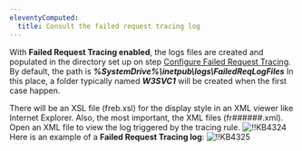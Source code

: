 ```yaml
---
eleventyComputed:
  title: Consult the failed request tracing log
---
```

With **Failed Request Tracing enabled**, the logs files are created and populated in the directory set up on step [Configure Failed Request Tracing](/kb/devolutions-server/troubleshooting-articles/failed-request-tracing-with-iis/configure-failed-request-tracing/). By default, the path is ***%SystemDrive%\inetpub\logs\FailedReqLogFiles*** In this place, a folder typically named ***W3SVC1*** will be created when the first case happen.

There will be an XSL file (freb.xsl) for the display style in an XML viewer like Internet Explorer. Also, the most important, the XML files (fr######.xml). Open an XML file to view the log triggered by the tracing rule.
![!!KB4324](https://cdnweb.devolutions.net/docs/en/kb/KB4324.png)
Here is an example of a **Failed Request Tracing log**:
![!!KB4325](https://cdnweb.devolutions.net/docs/en/kb/KB4325.png)

